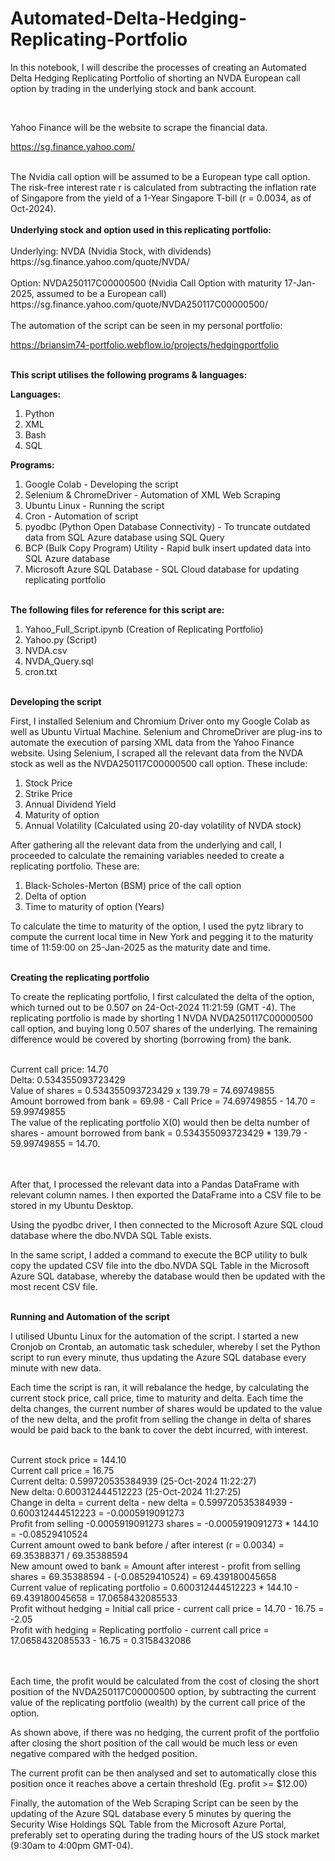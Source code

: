 # Automated-Delta-Hedging-Replicating-Portfolio

In this notebook, I will describe the processes of creating an Automated Delta Hedging Replicating Portfolio of shorting an NVDA European call option by trading in the underlying stock and bank account.

<br/>

Yahoo Finance will be the website to scrape the financial data.

https://sg.finance.yahoo.com/

<br/>
The Nvidia call option will be assumed to be a European type call option. The risk-free interest rate r is calculated from subtracting the inflation rate of Singapore from the yield of a 1-Year Singapore T-bill (r = 0.0034, as of Oct-2024).

<br/>
<br/><b>Underlying stock and option used in this replicating portfolio:</b>

<br/>
<br/>
Underlying: NVDA (Nvidia Stock, with dividends)<br/>
https://sg.finance.yahoo.com/quote/NVDA/<br />

<br/>
Option: NVDA250117C00000500 (Nvidia Call Option with maturity 17-Jan-2025, assumed to be a European call)
https://sg.finance.yahoo.com/quote/NVDA250117C00000500/

<br />
<br />
The automation of the script can be seen in my personal portfolio:

https://briansim74-portfolio.webflow.io/projects/hedgingportfolio


<br/><b>This script utilises the following programs & languages:</b>

<b>Languages:</b>
1. Python
2. XML
3. Bash
4. SQL

<b>Programs:</b>
1. Google Colab - Developing the script
2. Selenium & ChromeDriver - Automation of XML Web Scraping
3. Ubuntu Linux - Running the script
4. Cron - Automation of script
5. pyodbc (Python Open Database Connectivity) - To truncate outdated data from SQL Azure database using SQL Query
6. BCP (Bulk Copy Program) Utility - Rapid bulk insert updated data into SQL Azure database
7. Microsoft Azure SQL Database - SQL Cloud database for updating replicating portfolio

<br/><b>The following files for reference for this script are:</b>
1. Yahoo_Full_Script.ipynb (Creation of Replicating Portfolio)
2. Yahoo.py (Script)
3. NVDA.csv
4. NVDA_Query.sql
5. cron.txt

<br/><b>Developing the script</b>

First, I installed Selenium and Chromium Driver onto my Google Colab as well as Ubuntu Virtual Machine. Selenium and ChromeDriver are plug-ins to automate the execution of parsing XML data from the Yahoo Finance website.
Using Selenium, I scraped all the relevant data from the NVDA stock as well as the NVDA250117C00000500 call option. These include:

1. Stock Price
2. Strike Price
3. Annual Dividend Yield
4. Maturity of option
5. Annual Volatility (Calculated using 20-day volatility of NVDA stock)

After gathering all the relevant data from the underlying and call, I proceeded to calculate the remaining variables needed to create a replicating portfolio. These are:

1. Black-Scholes-Merton (BSM) price of the call option
2. Delta of option
3. Time to maturity of option (Years)

To calculate the time to maturity of the option, I used the pytz library to compute the current local time in New York and pegging it to the maturity time of 11:59:00 on 25-Jan-2025 as the maturity date and time.

<br/><b>Creating the replicating portfolio</b>

To create the replicating portfolio, I first calculated the delta of the option, which turned out to be 0.507 on 24-Oct-2024 11:21:59 (GMT -4). The replicating portfolio is made by shorting 1 NVDA NVDA250117C00000500 call option, and buying long 0.507 shares of the underlying. The remaining difference would be covered by shorting (borrowing from) the bank.

<br/>
Current call price: 14.70
<br/>
Delta: 0.534355093723429
<br/>
Value of shares = 0.534355093723429 x 139.79 = 74.69749855
<br/>
Amount borrowed from bank = 69.98 - Call Price = 74.69749855 - 14.70 = 59.99749855

<br />
The value of the replicating portfolio X(0) would then be delta number of shares - amount borrowed from bank = 0.534355093723429 * 139.79 - 59.99749855 = 14.70.

<br/><br/>
After that, I processed the relevant data into a Pandas DataFrame with relevant column names. I then exported the DataFrame into a CSV file to be stored in my Ubuntu Desktop.

Using the pyodbc driver, I then connected to the Microsoft Azure SQL cloud database where the dbo.NVDA SQL Table exists.

In the same script, I added a command to execute the BCP utility to bulk copy the updated CSV file into the dbo.NVDA SQL Table in the Microsoft Azure SQL database, whereby the database would then be updated with the most recent CSV file.

<br/><b>Running and Automation of the script</b>

I utilised Ubuntu Linux for the automation of the script. I started a new Cronjob on Crontab, an automatic task scheduler, whereby I set the Python script to run every minute, thus updating the Azure SQL database every minute with new data.

Each time the script is ran, it will rebalance the hedge, by calculating the current stock price, call price, time to maturity and delta. Each time the delta changes, the current number of shares would be updated to the value of the new delta, and the profit from selling the change in delta of shares would be paid back to the bank to cover the debt incurred, with interest.

<br/>
Current stock price = 144.10
<br/>
Current call price = 16.75
<br/>
Current delta: 0.599720535384939 (25-Oct-2024 11:22:27)
<br/>
New delta: 0.600312444512223 (25-Oct-2024 11:27:25)
<br/>
Change in delta = current delta - new delta = 0.599720535384939 - 0.600312444512223 = -0.0005919091273
<br/>
Profit from selling -0.0005919091273 shares = -0.0005919091273 * 144.10 = -0.08529410524
<br/>
Current amount owed to bank before / after interest (r = 0.0034) = 69.35388371 / 69.35388594
<br/>
New amount owed to bank = Amount after interest - profit from selling shares = 69.35388594 - (-0.08529410524) = 69.439180045658
<br/>
Current value of replicating portfolio = 0.600312444512223 * 144.10 - 69.439180045658 = 17.0658432085533
<br/>
Profit without hedging = Initial call price - current call price = 14.70 - 16.75 = -2.05
<br/>
Profit with hedging = Replicating portfolio - current call price = 17.0658432085533 - 16.75 = 0.3158432086

<br/><br/>
Each time, the profit would be calculated from the cost of closing the short position of the NVDA250117C00000500 option, by subtracting the current value of the replicating portfolio (wealth) by the current call price of the option.

As shown above, if there was no hedging, the current profit of the portfolio after closing the short position of the call would be much less or even negative compared with the hedged position.

The current profit can be then analysed and set to automatically close this position once it reaches above a certain threshold (Eg. profit >= $12.00)

Finally, the automation of the Web Scraping Script can be seen by the updating of the Azure SQL database every 5 minutes by quering the Security Wise Holdings SQL Table from the Microsoft Azure Portal, preferably set to operating during the trading hours of the US stock market (9:30am to 4:00pm GMT-04).
